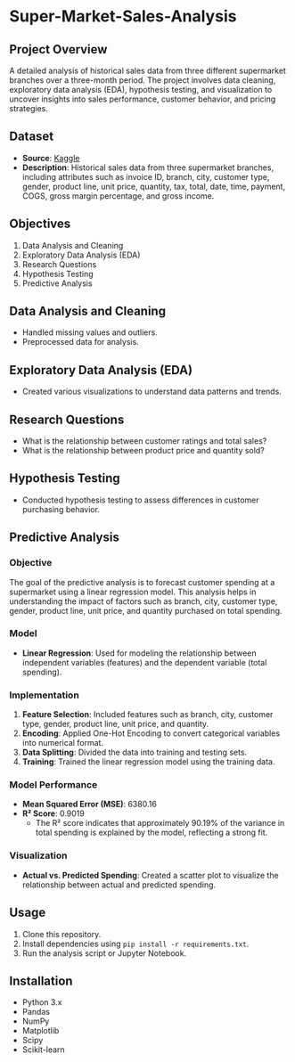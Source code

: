 # Super-Market-Sales-Analysis

## Project Overview
A detailed analysis of historical sales data from three different supermarket branches over a three-month period. The project involves data cleaning, exploratory data analysis (EDA), hypothesis testing, and visualization to uncover insights into sales performance, customer behavior, and pricing strategies.

## Dataset
- **Source**: [Kaggle](https://www.kaggle.com/datasets)
- **Description**: Historical sales data from three supermarket branches, including attributes such as invoice ID, branch, city, customer type, gender, product line, unit price, quantity, tax, total, date, time, payment, COGS, gross margin percentage, and gross income.

## Objectives
1. Data Analysis and Cleaning
2. Exploratory Data Analysis (EDA)
3. Research Questions
4. Hypothesis Testing
5. Predictive Analysis

## Data Analysis and Cleaning
- Handled missing values and outliers.
- Preprocessed data for analysis.

## Exploratory Data Analysis (EDA)
- Created various visualizations to understand data patterns and trends.

## Research Questions
- What is the relationship between customer ratings and total sales?
- What is the relationship between product price and quantity sold?

## Hypothesis Testing
- Conducted hypothesis testing to assess differences in customer purchasing behavior.

## Predictive Analysis
### Objective
The goal of the predictive analysis is to forecast customer spending at a supermarket using a linear regression model. This analysis helps in understanding the impact of factors such as branch, city, customer type, gender, product line, unit price, and quantity purchased on total spending.

### Model
- **Linear Regression**: Used for modeling the relationship between independent variables (features) and the dependent variable (total spending).

### Implementation
1. **Feature Selection**: Included features such as branch, city, customer type, gender, product line, unit price, and quantity.
2. **Encoding**: Applied One-Hot Encoding to convert categorical variables into numerical format.
3. **Data Splitting**: Divided the data into training and testing sets.
4. **Training**: Trained the linear regression model using the training data.

### Model Performance
- **Mean Squared Error (MSE)**: 6380.16
- **R² Score**: 0.9019
  - The R² score indicates that approximately 90.19% of the variance in total spending is explained by the model, reflecting a strong fit.

### Visualization
- **Actual vs. Predicted Spending**: Created a scatter plot to visualize the relationship between actual and predicted spending.

## Usage
1. Clone this repository.
2. Install dependencies using `pip install -r requirements.txt`.
3. Run the analysis script or Jupyter Notebook.

## Installation
- Python 3.x
- Pandas
- NumPy
- Matplotlib
- Scipy
- Scikit-learn